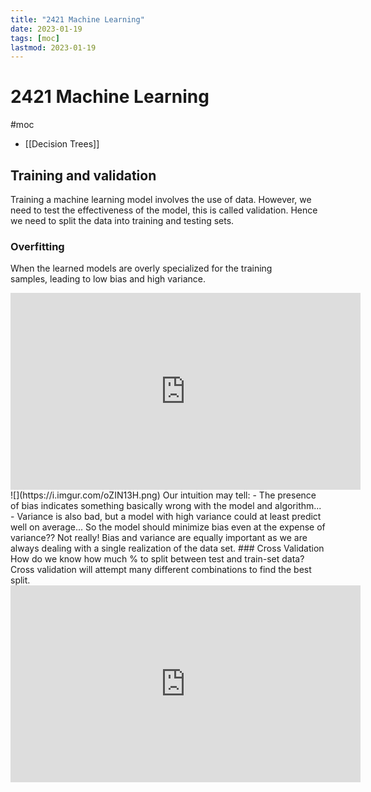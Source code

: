 ```yaml
---
title: "2421 Machine Learning"
date: 2023-01-19
tags: [moc]
lastmod: 2023-01-19
---
```

# 2421 Machine Learning
#moc 
- [[Decision Trees]]

## Training and validation
Training a machine learning model involves the use of data. However, we need to test the effectiveness of the model, this is called validation. Hence we need to split the data into training and testing sets.
### Overfitting
When the learned models are overly specialized for the training  
samples, leading to low bias and high variance.
<iframe width="560" height="315" src="https://www.youtube.com/embed/EuBBz3bI-aA" title="YouTube video player" frameborder="0" allow="accelerometer; autoplay; clipboard-write; encrypted-media; gyroscope; picture-in-picture; web-share" allowfullscreen></iframe>
![](https://i.imgur.com/oZIN13H.png)
Our intuition may tell:  
- The presence of bias indicates something basically wrong with the model and algorithm...  
- Variance is also bad, but a model with high variance could at least predict well on average...  
So the model should minimize bias even at the expense of variance?? Not really!  
Bias and variance are equally important as we are always dealing with a single realization of the data set.
### Cross Validation
How do we know how much % to split between test and train-set data? Cross validation will attempt many different combinations to find the best split.
<iframe width="560" height="315" src="https://www.youtube.com/embed/fSytzGwwBVw" title="YouTube video player" frameborder="0" allow="accelerometer; autoplay; clipboard-write; encrypted-media; gyroscope; picture-in-picture; web-share" allowfullscreen></iframe>

